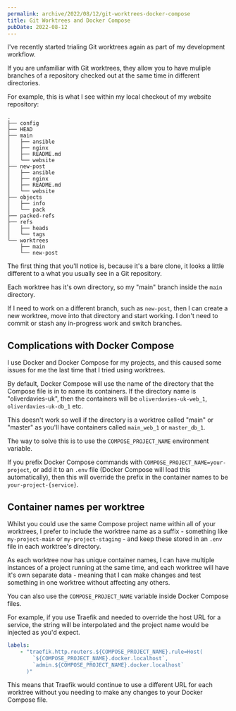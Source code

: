 ```yaml
---
permalink: archive/2022/08/12/git-worktrees-docker-compose
title: Git Worktrees and Docker Compose
pubDate: 2022-08-12
---
```


I've recently started trialing Git worktrees again as part of my development workflow.

If you are unfamiliar with Git worktrees, they allow you to have muliple branches of a repository checked out at the same time in different directories.

For example, this is what I see within my local checkout of my website repository:

```
.
├── config
├── HEAD
├── main
│   ├── ansible
│   ├── nginx
│   ├── README.md
│   └── website
├── new-post
│   ├── ansible
│   ├── nginx
│   ├── README.md
│   └── website
├── objects
│   ├── info
│   └── pack
├── packed-refs
├── refs
│   ├── heads
│   └── tags
└── worktrees
    ├── main
    └── new-post
```

The first thing that you'll notice is, because it's a bare clone, it looks a little different to a what you usually see in a Git repository.

Each worktree has it's own directory, so my "main" branch inside the `main` directory.

If I need to work on a different branch, such as `new-post`, then I can create a new worktree, move into that directory and start working. I don't need to commit or stash any in-progress work and switch branches.

## Complications with Docker Compose

I use Docker and Docker Compose for my projects, and this caused some issues for me the last time that I tried using worktrees.

By default, Docker Compose will use the name of the directory that the Compose file is in to name its containers. If the directory name is "oliverdavies-uk", then the containers will be `oliverdavies-uk-web_1`, `oliverdavies-uk-db_1` etc.

This doesn't work so well if the directory is a worktree called "main" or "master" as you'll have containers called `main_web_1` or `master_db_1`.

The way to solve this is to use the `COMPOSE_PROJECT_NAME` environment variable.

If you prefix Docker Compose commands with `COMPOSE_PROJECT_NAME=your-project`, or add it to an `.env` file (Docker Compose will load this automatically), then this will override the prefix in the container names to be `your-project-{service}`.

## Container names per worktree

Whilst you could use the same Compose project name within all of your worktrees, I prefer to include the worktree name as a suffix - something like `my-project-main` or `my-project-staging` - and keep these stored in an `.env` file in each worktree's directory.

As each worktree now has unique container names, I can have multiple instances of a project running at the same time, and each worktree will have it's own separate data - meaning that I can make changes and test something in one worktree without affecting any others.

You can also use the `COMPOSE_PROJECT_NAME` variable inside Docker Compose files.

For example, if you use Traefik and needed to override the host URL for a service, the string will be interpolated and the project name would be injected as you'd expect.

```yaml
labels:
    - "traefik.http.routers.${COMPOSE_PROJECT_NAME}.rule=Host(
        `${COMPOSE_PROJECT_NAME}.docker.localhost`,
        `admin.${COMPOSE_PROJECT_NAME}.docker.localhost`
      )"
```

This means that Traefik would continue to use a different URL for each worktree without you needing to make any changes to your Docker Compose file.
